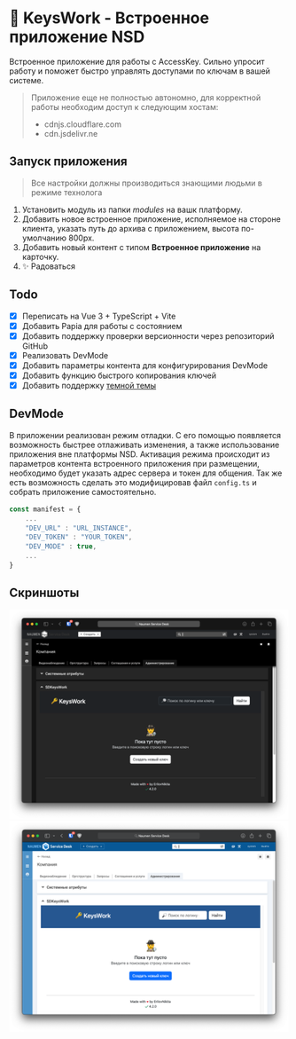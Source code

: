 # 🔑 KeysWork - Встроенное приложение NSD 

Встроенное приложение для работы с AccessKey.
Сильно упросит работу и поможет быстро управлять доступами по ключам в вашей системе.
> Приложение еще не полностью автономно, для корректной работы необходим доступ к следующим хостам:
> * cdnjs.cloudflare.com
> * cdn.jsdelivr.ne

## Запуск приложения
> Все настройки должны производиться знающими людьми в режиме технолога

1. Установить модуль из папки *modules* на вашк платформу.
1. Добавить новое встроенное приложение, исполняемое на стороне клиента, указать путь до архива с приложением, высота по-умолчанию 800px.
1. Добавить новый контент с типом **Встроенное приложение** на карточку.
1. ✨ Радоваться


## Todo
- [x] Переписать на Vue 3 + TypeScript + Vite
- [x] Добавить Papia для работы с состоянием
- [x] Добавить поддержку проверки версионности через репозиторий GitHub
- [x] Реализовать DevMode
- [x] Добавить параметры контента для конфигурирования DevMode
- [x] Добавить функцию быстрого копирования ключей
- [x] Добавить поддержку [темной темы](https://github.com/ErilovNikita/naumen-dark-theme)

## DevMode
В приложении реализован режим отладки. C его помощью появляется возможность быстрее отлаживать изменения, а также использование приложения вне платформы NSD.
Активация режима происходит из параметров контента встроенного приложения при размещении, необходимо будет указать адрес сервера и токен для общения.
Так же есть возможность сделать это модифицировав файл `config.ts` и собрать приложение самостоятельно.
``` ts
const manifest = {
    ...
    "DEV_URL" : "URL_INSTANCE",
    "DEV_TOKEN" : "YOUR_TOKEN",
    "DEV_MODE" : true,
    ...
}
```

## Скриншоты
![Главная станица c темной темой](doc/image/darkHomepage.png) 
![лавная станица c темной по умолчанию](doc/image/defaultHomepage.png)